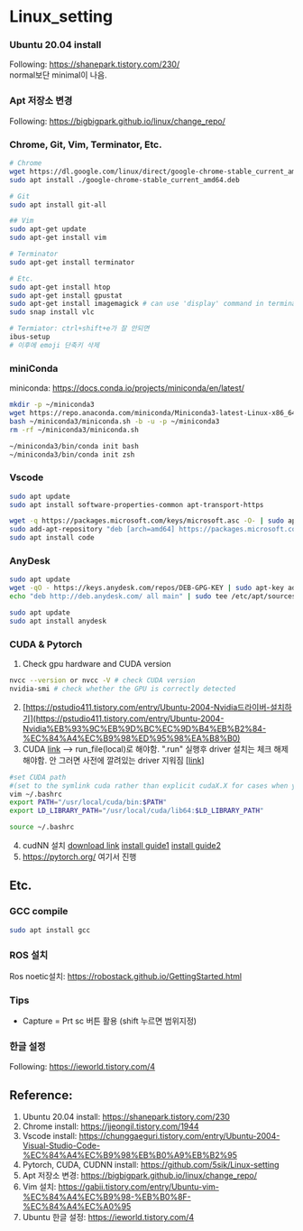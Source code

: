 Linux_setting
=============

   
### Ubuntu 20.04 install
  Following: https://shanepark.tistory.com/230/   
  normal보단 minimal이 나음.   

         
### Apt 저장소 변경
  Following: https://bigbigpark.github.io/linux/change_repo/   
   

### Chrome, Git, Vim, Terminator, Etc.
  ```bash
  # Chrome
  wget https://dl.google.com/linux/direct/google-chrome-stable_current_amd64.deb
  sudo apt install ./google-chrome-stable_current_amd64.deb

  # Git
  sudo apt install git-all

  ## Vim
  sudo apt-get update
  sudo apt-get install vim

  # Terminator
  sudo apt-get install terminator

  # Etc.
  sudo apt-get install htop
  sudo apt-get install gpustat
  sudo apt-get install imagemagick # can use 'display' command in terminal to view image
  sudo snap install vlc
  ```

  ```bash
  # Termiator: ctrl+shift+e가 잘 안되면
  ibus-setup
  # 이후에 emoji 단축키 삭제
  ```
   

### miniConda
miniconda: https://docs.conda.io/projects/miniconda/en/latest/
  ```bash
  mkdir -p ~/miniconda3
  wget https://repo.anaconda.com/miniconda/Miniconda3-latest-Linux-x86_64.sh -O ~/miniconda3/miniconda.sh
  bash ~/miniconda3/miniconda.sh -b -u -p ~/miniconda3
  rm -rf ~/miniconda3/miniconda.sh
  ```
  
  ```bash
  ~/miniconda3/bin/conda init bash
  ~/miniconda3/bin/conda init zsh
  ```
   

### Vscode
  ```bash
  sudo apt update
  sudo apt install software-properties-common apt-transport-https
  ```
  ```bash
  wget -q https://packages.microsoft.com/keys/microsoft.asc -O- | sudo apt-key add -
  sudo add-apt-repository "deb [arch=amd64] https://packages.microsoft.com/repos/vscode stable main"
  sudo apt install code
  ```
   

### AnyDesk
  ```bash
  sudo apt update
  wget -qO - https://keys.anydesk.com/repos/DEB-GPG-KEY | sudo apt-key add -
  echo "deb http://deb.anydesk.com/ all main" | sudo tee /etc/apt/sources.list.d/anydesk-stable.list
  
  sudo apt update
  sudo apt install anydesk
  ```

   
### CUDA & Pytorch
1. Check gpu hardware and CUDA version

  ```bash
  nvcc --version or nvcc -V # check CUDA version
  nvidia-smi # check whether the GPU is correctly detected
  ```

2. [https://pstudio411.tistory.com/entry/Ubuntu-2004-Nvidia드라이버-설치하기](https://pstudio411.tistory.com/entry/Ubuntu-2004-Nvidia%EB%93%9C%EB%9D%BC%EC%9D%B4%EB%B2%84-%EC%84%A4%EC%B9%98%ED%95%98%EA%B8%B0)
3. CUDA [link](https://developer.nvidia.com/cuda-toolkit-archive) --> run_file(local)로 해야함. ".run" 실행후 driver 설치는 체크 해제해야함. 안 그러면 사전에 깔려있는 driver 지워짐 [[link](https://velog.io/@seok990301/Nvidia-driver-cuda-%EB%B2%84%EC%A0%84)]

  ```bash
  #set CUDA path 
  #(set to the symlink cuda rather than explicit cudaX.X for cases when you use multiple CUDA version)
  vim ~/.bashrc
  export PATH="/usr/local/cuda/bin:$PATH"
  export LD_LIBRARY_PATH="/usr/local/cuda/lib64:$LD_LIBRARY_PATH"
  
  source ~/.bashrc
  ```

  4. cudNN 설치
  [download link](https://developer.nvidia.com/rdp/cudnn-archive) [install guide1](https://docs.nvidia.com/deeplearning/cudnn/install-guide/index.html) [install guide2](https://kyumdoctor.co.kr/30)
  5. https://pytorch.org/ 여기서 진행
   
   
## Etc.

### GCC compile
  ```bash
  sudo apt install gcc
  ```
  
  
### ROS 설치
  Ros noetic설치: https://robostack.github.io/GettingStarted.html
  
  
### Tips
  - Capture = Prt sc 버튼 활용 (shift 누르면 범위지정)
  
  
### 한글 설정
  Following: https://ieworld.tistory.com/4


## Reference: 
1. Ubuntu 20.04 install: https://shanepark.tistory.com/230
2. Chrome install: https://jjeongil.tistory.com/1944
3. Vscode install: https://chunggaeguri.tistory.com/entry/Ubuntu-2004-Visual-Studio-Code-%EC%84%A4%EC%B9%98%EB%B0%A9%EB%B2%95
4. Pytorch, CUDA, CUDNN install: https://github.com/5sik/Linux-setting
5. Apt 저장소 변경: https://bigbigpark.github.io/linux/change_repo/
6. Vim 설치: https://gabii.tistory.com/entry/Ubuntu-vim-%EC%84%A4%EC%B9%98-%EB%B0%8F-%EC%84%A4%EC%A0%95
7. Ubuntu 한글 설정: https://ieworld.tistory.com/4
